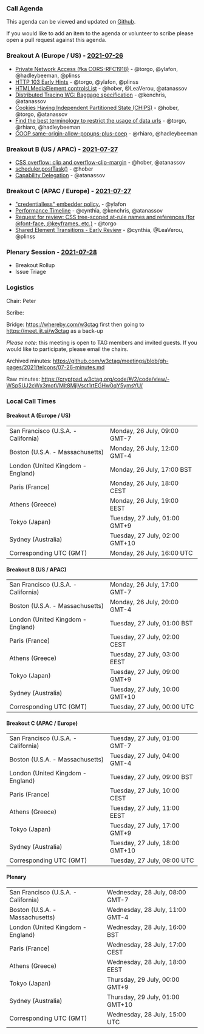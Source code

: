 ### Call Agenda

This agenda can be viewed and updated on [Github](https://github.com/w3ctag/meetings/blob/gh-pages/2021/telcons/07-26-agenda.md).

If you would like to add an item to the agenda or volunteer to scribe please open a pull request against this agenda.

### Breakout A (Europe / US) - [2021-07-26](https://www.timeanddate.com/worldclock/converter.html?iso=20210726T160000&p1=224&p2=43&p3=136&p4=195&p5=26&p6=248&p7=240)

* [Private Network Access (fka CORS-RFC1918)](https://github.com/w3ctag/design-reviews/issues/572) - @torgo, @ylafon, @hadleybeeman, @plinss
* [HTTP 103 Early Hints](https://github.com/w3ctag/design-reviews/issues/638) - @torgo, @ylafon, @plinss
* [HTMLMediaElement controlsList](https://github.com/w3ctag/design-reviews/issues/643) - @hober, @LeaVerou, @atanassov
* [Distributed Tracing WG: Baggage specification](https://github.com/w3ctag/design-reviews/issues/650) - @kenchris, @atanassov
* [Cookies Having Independent Partitioned State (CHIPS)](https://github.com/w3ctag/design-reviews/issues/654) - @hober, @torgo, @atanassov
* [Find the best terminology to restrict the usage of data urls](https://github.com/w3ctag/design-reviews/issues/635) - @torgo, @rhiaro, @hadleybeeman
* [COOP same-origin-allow-popups-plus-coep](https://github.com/w3ctag/design-reviews/issues/649) - @rhiaro, @hadleybeeman

### Breakout B (US / APAC) - [2021-07-27](https://www.timeanddate.com/worldclock/converter.html?iso=20210727T000000&p1=224&p2=43&p3=136&p4=195&p5=26&p6=248&p7=240)

* [CSS overflow: clip and overflow-clip-margin](https://github.com/w3ctag/design-reviews/issues/579) - @hober, @atanassov
* [scheduler.postTask()](https://github.com/w3ctag/design-reviews/issues/647) - @hober
* [Capability Delegation](https://github.com/w3ctag/design-reviews/issues/655) - @atanassov

### Breakout C (APAC / Europe) - [2021-07-27](https://www.timeanddate.com/worldclock/converter.html?iso=20210727T080000&p1=224&p2=43&p3=136&p4=195&p5=26&p6=248&p7=240)

* ["credentialless" embedder policy.](https://github.com/w3ctag/design-reviews/issues/582) - @ylafon
* [Performance Timeline](https://github.com/w3ctag/design-reviews/issues/644) - @cynthia, @kenchris, @atanassov
* [Request for review: CSS tree-scoped at-rule names and references (for @font-face, @keyframes, etc.)](https://github.com/w3ctag/design-reviews/issues/659) - @torgo
* [Shared Element Transitions - Early Review](https://github.com/w3ctag/design-reviews/issues/631) - @cynthia, @LeaVerou, @plinss

### Plenary Session - [2021-07-28](https://www.timeanddate.com/worldclock/converter.html?iso=20210728T150000&p1=224&p2=43&p3=136&p4=195&p5=26&p6=248&p7=240)

* Breakout Rollup
* Issue Triage

### Logistics

Chair: Peter

Scribe:

Bridge: https://whereby.com/w3ctag first then going to https://meet.jit.si/w3ctag as a back-up

*Please note*: this meeting is open to TAG members and invited guests. If you would like to participate, please email the chairs.

Archived minutes: https://github.com/w3ctag/meetings/blob/gh-pages/2021/telcons/07-26-minutes.md

Raw minutes: https://cryptpad.w3ctag.org/code/#/2/code/view/-WSp5UJ2cWx3motVMlt8MjlVsct1rtEGHw0qY5ymsYU/


### Local Call Times

#### Breakout A (Europe / US)

<table>
<tr><td> San Francisco (U.S.A. - California) <td> Monday, 26 July, 09:00 GMT-7</td></tr>
<tr><td> Boston (U.S.A. - Massachusetts) <td> Monday, 26 July, 12:00 GMT-4</td></tr>
<tr><td> London (United Kingdom - England) <td> Monday, 26 July, 17:00 BST</td></tr>
<tr><td> Paris (France) <td> Monday, 26 July, 18:00 CEST</td></tr>
<tr><td> Athens (Greece) <td> Monday, 26 July, 19:00 EEST</td></tr>
<tr><td> Tokyo (Japan) <td> Tuesday, 27 July, 01:00 GMT+9</td></tr>
<tr><td> Sydney (Australia) <td> Tuesday, 27 July, 02:00 GMT+10</td></tr>
<tr><td> Corresponding UTC (GMT) <td> Monday, 26 July, 16:00 UTC</td></tr>
</table>

#### Breakout B (US / APAC)

<table>
<tr><td> San Francisco (U.S.A. - California) <td> Monday, 26 July, 17:00 GMT-7</td></tr>
<tr><td> Boston (U.S.A. - Massachusetts) <td> Monday, 26 July, 20:00 GMT-4</td></tr>
<tr><td> London (United Kingdom - England) <td> Tuesday, 27 July, 01:00 BST</td></tr>
<tr><td> Paris (France) <td> Tuesday, 27 July, 02:00 CEST</td></tr>
<tr><td> Athens (Greece) <td> Tuesday, 27 July, 03:00 EEST</td></tr>
<tr><td> Tokyo (Japan) <td> Tuesday, 27 July, 09:00 GMT+9</td></tr>
<tr><td> Sydney (Australia) <td> Tuesday, 27 July, 10:00 GMT+10</td></tr>
<tr><td> Corresponding UTC (GMT) <td> Tuesday, 27 July, 00:00 UTC</td></tr>
</table>

#### Breakout C (APAC / Europe)

<table>
<tr><td> San Francisco (U.S.A. - California) <td> Tuesday, 27 July, 01:00 GMT-7</td></tr>
<tr><td> Boston (U.S.A. - Massachusetts) <td> Tuesday, 27 July, 04:00 GMT-4</td></tr>
<tr><td> London (United Kingdom - England) <td> Tuesday, 27 July, 09:00 BST</td></tr>
<tr><td> Paris (France) <td> Tuesday, 27 July, 10:00 CEST</td></tr>
<tr><td> Athens (Greece) <td> Tuesday, 27 July, 11:00 EEST</td></tr>
<tr><td> Tokyo (Japan) <td> Tuesday, 27 July, 17:00 GMT+9</td></tr>
<tr><td> Sydney (Australia) <td> Tuesday, 27 July, 18:00 GMT+10</td></tr>
<tr><td> Corresponding UTC (GMT) <td> Tuesday, 27 July, 08:00 UTC</td></tr>
</table>

#### Plenary

<table>
<tr><td> San Francisco (U.S.A. - California) <td> Wednesday, 28 July, 08:00 GMT-7</td></tr>
<tr><td> Boston (U.S.A. - Massachusetts) <td> Wednesday, 28 July, 11:00 GMT-4</td></tr>
<tr><td> London (United Kingdom - England) <td> Wednesday, 28 July, 16:00 BST</td></tr>
<tr><td> Paris (France) <td> Wednesday, 28 July, 17:00 CEST</td></tr>
<tr><td> Athens (Greece) <td> Wednesday, 28 July, 18:00 EEST</td></tr>
<tr><td> Tokyo (Japan) <td> Thursday, 29 July, 00:00 GMT+9</td></tr>
<tr><td> Sydney (Australia) <td> Thursday, 29 July, 01:00 GMT+10</td></tr>
<tr><td> Corresponding UTC (GMT) <td> Wednesday, 28 July, 15:00 UTC</td></tr>
</table>
